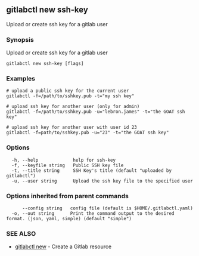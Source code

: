 ## gitlabctl new ssh-key

Upload or create ssh key for a gitlab user

### Synopsis

Upload or create ssh key for a gitlab user

```
gitlabctl new ssh-key [flags]
```

### Examples

```
# upload a public ssh key for the current user
gitlabctl -f=/path/to/sshkey.pub -t="my ssh key"

# upload ssh key for another user (only for admin)
gitlabctl -f=/path/to/sshkey.pub -u="lebron.james" -t="the GOAT ssh key"

# upload ssh key for another user with user id 23
gitlabctl -f=path/to/sshkey.pub -u="23" -t="the GOAT ssh key"
```

### Options

```
  -h, --help             help for ssh-key
  -f, --keyfile string   Public SSH key file
  -t, --title string     SSH Key's title (default "uploaded by gitlabctl")
  -u, --user string      Upload the ssh key file to the specified user
```

### Options inherited from parent commands

```
      --config string   config file (default is $HOME/.gitlabctl.yaml)
  -o, --out string      Print the command output to the desired format. (json, yaml, simple) (default "simple")
```

### SEE ALSO

* [gitlabctl new](gitlabctl_new.md)	 - Create a Gitlab resource

